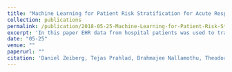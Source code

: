 ```yaml
---
title: "Machine Learning for Patient Risk Stratification for Acute Respiratory Distress Syndrome"
collection: publications
permalink: /publication/2018-05-25-Machine-Learning-for-Patient-Risk-Stratification-for-Acute-Respiratory-Distress-Syndrome
excerpt: 'In this paper EHR data from hospital patients was used to train a regularized logistic regression model to identify which patients were at highest risk of developing Acute Respiratory Distress Syndrome at any subsequent point in their hospital stay.'
date: "05-25"
venue: ""
paperurl: ""
citation: 'Daniel Zeiberg, Tejas Prahlad, Brahmajee Nallamothu, Theodore J Iwashyna, Jenna Wiens, Michael Sjoding. (2018). &quot;Machine Learning for Patient Risk Stratification for Acute Respiratory Distress Syndrome.&quot; Manuscript Submitted for Publication.'
---
```

